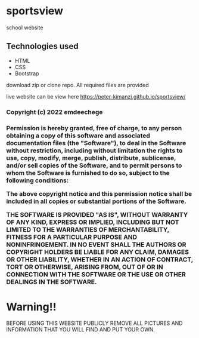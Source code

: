 # sportsview
school website

## Technologies used
* HTML
* CSS
* Bootstrap

download zip or clone repo. All required files are provided

live website can be view here  https://peter-kimanzi.github.io/sportsview/


<h3>Copyright (c) 2022 emdeechege <h3>

Permission is hereby granted, free of charge, to any person obtaining a copy of this software and associated documentation files (the "Software"), to deal in the Software without restriction, including without limitation the rights to use, copy, modify, merge, publish, distribute, sublicense, and/or sell copies of the Software, and to permit persons to whom the Software is furnished to do so, subject to the following conditions:

The above copyright notice and this permission notice shall be included in all copies or substantial portions of the Software.

THE SOFTWARE IS PROVIDED "AS IS", WITHOUT WARRANTY OF ANY KIND, EXPRESS OR IMPLIED, INCLUDING BUT NOT LIMITED TO THE WARRANTIES OF MERCHANTABILITY, FITNESS FOR A PARTICULAR PURPOSE AND NONINFRINGEMENT. IN NO EVENT SHALL THE AUTHORS OR COPYRIGHT HOLDERS BE LIABLE FOR ANY CLAIM, DAMAGES OR OTHER LIABILITY, WHETHER IN AN ACTION OF CONTRACT, TORT OR OTHERWISE, ARISING FROM, OUT OF OR IN CONNECTION WITH THE SOFTWARE OR THE USE OR OTHER DEALINGS IN THE SOFTWARE.

  
   <h1> Warning!! </h1>
 BEFORE USING THIS WEBSITE PUBLICLY REMOVE ALL PICTURES AND INFORMATION THAT YOU WILL FIND AND PUT YOUR OWN.
 <br>
